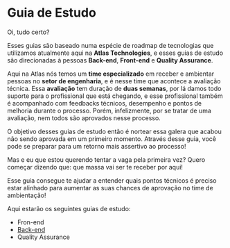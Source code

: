 # Guia de Estudo


Oi, tudo certo?

Esses guias são baseado numa espécie de roadmap de tecnologias que utilizamos atualmente aqui na **Atlas Technologies**, e esses guias de estudo são direcionadas à pessoas **Back-end**, **Front-end** e **Quality Assurance**.


Aqui na Atlas nós temos um **time especializado** em receber e ambientar pessoas no **setor de engenharia**, e é nesse time que acontece a avaliação técnica.
Essa **avaliação** tem duração de **duas semanas**, por lá damos todo suporte para o profissional que está chegando, e esse profissional também é acompanhado com feedbacks técnicos, desempenho e pontos de melhoria durante o processo. Porém, infelizmente, por se tratar de uma avaliação, nem todos são aprovados nesse processo.


O objetivo desses guias de estudo então é nortear essa galera que acabou não sendo aprovada em um primeiro momento. Através desse guia, você pode se preparar para um retorno mais assertivo ao processo!


Mas e eu que estou querendo tentar a vaga pela primeira vez?
Quero começar dizendo que: que massa vai ser te receber por aqui!

Esse guia consegue te ajudar a entender quais pontos técnicos é preciso estar alinhado para aumentar as suas chances de aprovação no time de ambientação!


Aqui estarão os seguintes guias de estudo:

- Fron-end
- [Back-end](https://github.com/atlastechnol/guia-de-estudos/tree/develop/backend)
- Quality Assurance
